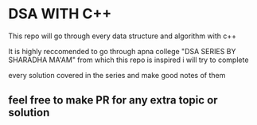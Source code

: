# DSA WITH C++ 

This repo will go through every data structure and algorithm with c++ 

It is highly reccomended to go through apna college "DSA SERIES BY SHARADHA MA'AM" from which this repo is inspired i will try to complete

every solution covered in the series and make good notes of them 

## feel free to make PR for any extra topic or solution
